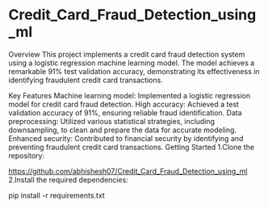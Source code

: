 # Credit_Card_Fraud_Detection_using_ml
Overview
This project implements a credit card fraud detection system using a logistic regression machine learning model. The model achieves a remarkable 91% test validation accuracy, demonstrating its effectiveness in identifying fraudulent credit card transactions.

Key Features
Machine learning model: Implemented a logistic regression model for credit card fraud detection.
High accuracy: Achieved a test validation accuracy of 91%, ensuring reliable fraud identification.
Data preprocessing: Utilized various statistical strategies, including downsampling, to clean and prepare the data for accurate modeling.
Enhanced security: Contributed to financial security by identifying and preventing fraudulent credit card transactions.
Getting Started
1.Clone the repository:

https://github.com/abhishesh07/Credit_Card_Fraud_Detection_using_ml
2.Install the required dependencies:

pip install -r requirements.txt
